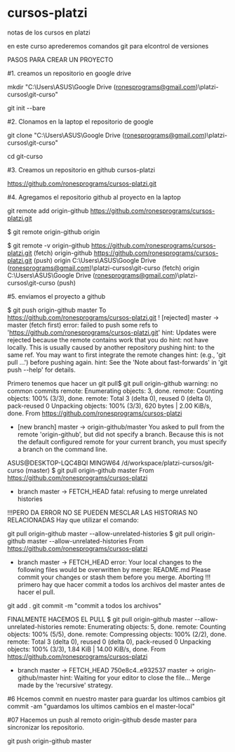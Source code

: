 # cursos-platzi
notas de los cursos en platzi

en este curso aprederemos comandos git para elcontrol de versiones

PASOS PARA CREAR UN PROYECTO

#1. creamos un repositorio en google drive

mkdir "C:\Users\ASUS\Google Drive (ronesprograms@gmail.com)\platzi-cursos\git-curso"

git init --bare


#2. Clonamos en la laptop el repositorio de google

git clone "C:\Users\ASUS\Google Drive (ronesprograms@gmail.com)\platzi-cursos\git-curso"

cd git-curso


#3. Creamos un repositorio en github cursos-platzi

https://github.com/ronesprograms/cursos-platzi.git


#4. Agregamos el repositorio github al proyecto en la laptop

git remote add origin-github https://github.com/ronesprograms/cursos-platzi.git

$ git remote
origin-github
origin

$ git remote -v
origin-github   https://github.com/ronesprograms/cursos-platzi.git (fetch)
origin-github   https://github.com/ronesprograms/cursos-platzi.git (push)
origin  C:\Users\ASUS\Google Drive (ronesprograms@gmail.com)\platzi-cursos\git-curso (fetch)
origin  C:\Users\ASUS\Google Drive (ronesprograms@gmail.com)\platzi-cursos\git-curso (push)

#5. enviamos el proyecto a github

$ git push origin-github master
To https://github.com/ronesprograms/cursos-platzi.git
 ! [rejected]        master -> master (fetch first)
error: failed to push some refs to 'https://github.com/ronesprograms/cursos-platzi.git'
hint: Updates were rejected because the remote contains work that you do
hint: not have locally. This is usually caused by another repository pushing
hint: to the same ref. You may want to first integrate the remote changes
hint: (e.g., 'git pull ...') before pushing again.
hint: See the 'Note about fast-forwards' in 'git push --help' for details.

Primero tenemos que hacer un git pull$ git pull origin-github
warning: no common commits
remote: Enumerating objects: 3, done.
remote: Counting objects: 100% (3/3), done.
remote: Total 3 (delta 0), reused 0 (delta 0), pack-reused 0
Unpacking objects: 100% (3/3), 620 bytes | 2.00 KiB/s, done.
From https://github.com/ronesprograms/cursos-platzi
 * [new branch]      master     -> origin-github/master
You asked to pull from the remote 'origin-github', but did not specify
a branch. Because this is not the default configured remote
for your current branch, you must specify a branch on the command line.

ASUS@DESKTOP-LQC4BQI MINGW64 /d/workspace/platzi-cursos/git-curso (master)
$  git pull origin-github master
From https://github.com/ronesprograms/cursos-platzi
 * branch            master     -> FETCH_HEAD
fatal: refusing to merge unrelated histories

!!!PERO DA ERROR NO SE PUEDEN MESCLAR LAS HISTORIAS NO RELACIONADAS
Hay que utilizar el comando:

git pull origin-github master --allow-unrelated-histories
$ git pull origin-github master --allow-unrelated-histories
From https://github.com/ronesprograms/cursos-platzi
 * branch            master     -> FETCH_HEAD
error: Your local changes to the following files would be overwritten by merge:
        README.md
Please commit your changes or stash them before you merge.
Aborting
!!! primero hay que hacer commit a todos los archivos del master antes de hacer el pull.

git add .
git commit -m "commit a todos los archivos"

FINALMENTE HACEMOS EL PULL
$ git pull origin-github master --allow-unrelated-histories
remote: Enumerating objects: 5, done.
remote: Counting objects: 100% (5/5), done.
remote: Compressing objects: 100% (2/2), done.
remote: Total 3 (delta 0), reused 0 (delta 0), pack-reused 0
Unpacking objects: 100% (3/3), 1.84 KiB | 14.00 KiB/s, done.
From https://github.com/ronesprograms/cursos-platzi
 * branch            master     -> FETCH_HEAD
   750e8c4..e932537  master     -> origin-github/master
hint: Waiting for your editor to close the file...
Merge made by the 'recursive' strategy.


#6 Hcemos commit en nuestro master para guardar los ultimos cambios
 git commit -am "guardamos los ultimos cambios en el master-local"


#07 Hacemos un push al remoto origin-github desde master para sincronizar los repositorio.

git push origin-github master




